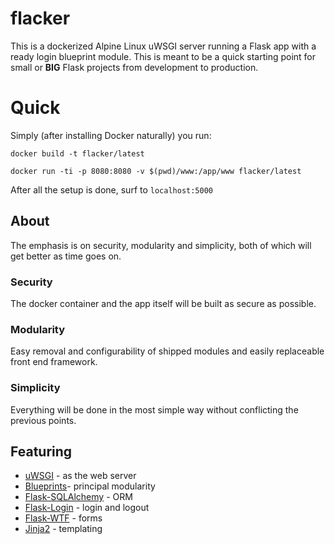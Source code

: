 # flacker

This is a dockerized Alpine Linux uWSGI server running a Flask app with a ready login blueprint module. This is meant to be a quick starting point for small or <strong>BIG</strong> Flask projects from development to production.

# Quick

Simply (after installing Docker naturally) you run:

`docker build -t flacker/latest`

`docker run -ti -p 8080:8080 -v $(pwd)/www:/app/www flacker/latest`

After all the setup is done, surf to `localhost:5000`

## About

The emphasis is on security, modularity and simplicity, both of which will get better as time goes on.

### Security

The docker container and the app itself will be built as secure as possible.

### Modularity

Easy removal and configurability of shipped modules and easily replaceable front end framework.

### Simplicity

Everything will be done in the most simple way without conflicting the previous points.

## Featuring

- [uWSGI](https://uwsgi-docs.readthedocs.io/en/latest/) - as the web server
- [Blueprints](http://flask.pocoo.org/docs/0.11/blueprints/)- principal modularity
- [Flask-SQLAlchemy](http://flask-sqlalchemy.pocoo.org/2.1/) - ORM
- [Flask-Login](https://flask-login.readthedocs.io/en/latest/) - login and logout
- [Flask-WTF](https://flask-wtf.readthedocs.io/en/latest/) - forms
- [Jinja2](http://jinja.pocoo.org/docs/dev/) - templating
